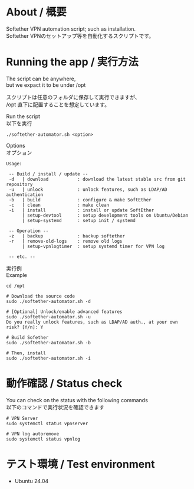 # About / 概要

Softether VPN automation script; such as installation.   
Softether VPNのセットアップ等を自動化するスクリプトです。


# Running the app / 実行方法

The script can be anywhere,   
but we expact it to be under /opt

スクリプトは任意のフォルダに保存して実行できますが、   
/opt 直下に配置することを想定しています。

Run the script   
以下を実行
```
./softether-automator.sh <option>
```

Options   
オプション
```
Usage:

 -- Build / install / update --
 -d   | download           : download the latest stable src from git repository
 -u   | unlock             : unlock features, such as LDAP/AD authentication
 -b   | build              : configure & make SoftEther
 -c   | clean              : make clean
 -i   | install            : install or update SoftEther
      | setup-devtool      : setup development tools on Ubuntu/Debian
      | setup-systemd      : setup init / systemd

 -- Operation --
 -z   | backup             : backup softether
 -r   | remove-old-logs    : remove old logs
      | setup-vpnlogtimer  : setup systemd timer for VPN log

 -- etc. --
```

実行例     
Example
```
cd /opt

# Download the source code
sudo ./softether-automator.sh -d

# [Optional] Unlock/enable advanced features
sudo ./softether-automator.sh -u
Do you really unlock features, such as LDAP/AD auth., at your own risk? [Y/n]: Y

# Build Sofether
sudo ./softether-automator.sh -b

# Then, install
sudo ./softether-automator.sh -i

```

# 動作確認 / Status check

You can check on the status with the following commands    
以下のコマンドで実行状況を確認できます
```
# VPN Server
sudo systemctl status vpnserver

# VPN log autoremove
sudo systemctl status vpnlog

```

# テスト環境 / Test environment
- Ubuntu 24.04


